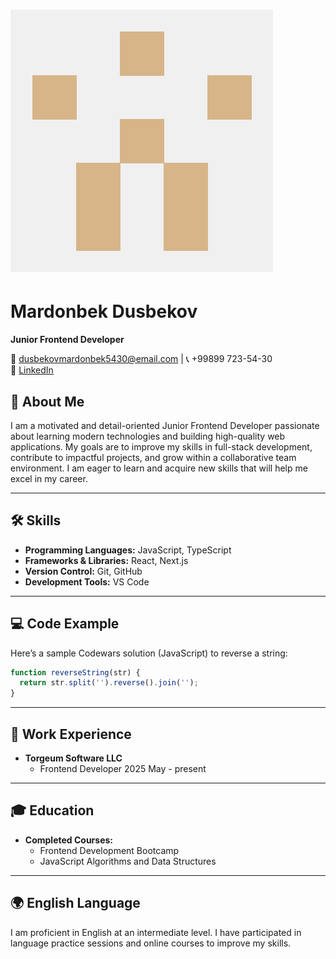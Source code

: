 # ![Profile Photo](avatar.png)  
# Mardonbek Dusbekov

**Junior Frontend Developer**  

📧 dusbekovmardonbek5430@email.com | 📞 +99899 723-54-30  
💼 [LinkedIn](https://www.linkedin.com/in/mardonbek-dusbekov)


## 📝 About Me  
I am a motivated and detail-oriented Junior Frontend Developer passionate about learning modern technologies and building high-quality web applications. My goals are to improve my skills in full-stack development, contribute to impactful projects, and grow within a collaborative team environment. I am eager to learn and acquire new skills that will help me excel in my career.

---

## 🛠 Skills  

- **Programming Languages:** JavaScript, TypeScript
- **Frameworks & Libraries:** React, Next.js  
- **Version Control:** Git, GitHub  
- **Development Tools:** VS Code 

---

## 💻 Code Example  

Here’s a sample Codewars solution (JavaScript) to reverse a string:

```javascript
function reverseString(str) {
  return str.split('').reverse().join('');
}
```

---

## 💼 Work Experience  

- **Torgeum Software LLC**
  - Frontend Developer 2025 May - present

---

## 🎓 Education  
- **Completed Courses:**  
  - Frontend Development Bootcamp  
  - JavaScript Algorithms and Data Structures  

---

## 🌍 English Language  
I am proficient in English at an intermediate level. I have participated in language practice sessions and online courses to improve my skills.